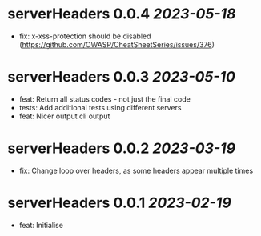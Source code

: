 # serverHeaders 0.0.4 _2023-05-18_
- fix: x-xss-protection should be disabled (https://github.com/OWASP/CheatSheetSeries/issues/376)

# serverHeaders 0.0.3 _2023-05-10_
- feat: Return all status codes - not just the final code
- tests: Add additional tests using different servers
- feat: Nicer output cli output

# serverHeaders 0.0.2 _2023-03-19_
- fix: Change loop over headers, as some headers appear multiple times

# serverHeaders 0.0.1 _2023-02-19_
- feat: Initialise
